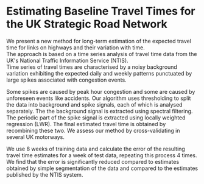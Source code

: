 # Estimating Baseline Travel Times for the UK Strategic Road Network

We present a new method for long-term estimation of the expected travel time for links on highways and their variation with time.  
The approach is based on a time series analysis of travel time data from the UK's National Traffic Information Service (NTIS).  
Time series of travel times are characterised by a noisy background variation exhibiting the expected daily and weekly patterns punctuated by large spikes associated with congestion events. 

Some spikes are caused by peak hour congestion and some are caused by unforeseen events like accidents. 
Our algorithm uses thresholding to split the data into background and spike signals, each of which is analysed separately. 
The the background signal is extracted using spectral filtering. 
The periodic part of the spike signal is extracted using locally weighted regression (LWR). 
The final estimated travel time is obtained by recombining these two. 
We assess our method by cross-validating in several UK motorways. 

We use 8 weeks of training data and calculate the error of the resulting travel time estimates for a week of test data, repeating this process 4 times. 
We find that the error is significantly reduced compared to estimates obtained by simple segmentation of the data and compared to the estimates published by the NTIS system.

